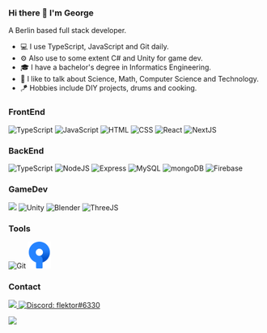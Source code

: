### Hi there 👋 I'm George
A Berlin based full stack developer.

- 💻 I use TypeScript, JavaScript and Git daily.
- ⚙️ Also use to some extent C# and Unity for game dev.
- 🎓 I have a bachelor's degree in Informatics Engineering.
- 💬 I like to talk about Science, Math, Computer Science and Technology.
- 🪁 Hobbies include DIY projects, drums and cooking.
 
### FrontEnd
<p> 
  <span>
    <img src="https://skillicons.dev/icons?i=ts" title="TypeScript"/>
  </span>
   
  <span>
    <img src="https://skillicons.dev/icons?i=js" title="JavaScript"/>
  </span>

  <span>
    <img src="https://skillicons.dev/icons?i=html" title="HTML" />
  </span>   
  
  <span>
    <img src="https://skillicons.dev/icons?i=css" title="CSS" />
  </span> 
  
   <span>
    <picture>
      <source media="(prefers-color-scheme: dark)" srcset="https://skillicons.dev/icons?i=react">
      <img src="https://skillicons.dev/icons?i=react&theme=light" title="React"/>
    </picture>  
  </span>
    
  <span>
    <picture>
      <source media="(prefers-color-scheme: dark)" srcset="https://skillicons.dev/icons?i=next">
      <img src="https://skillicons.dev/icons?i=next&theme=light" title="NextJS"/>
    </picture>  
  </span>
 
</p>

### BackEnd

<p>
  <span>
    <img src="https://skillicons.dev/icons?i=ts" title="TypeScript"/>
  </span>
  
  <span> 
    <picture>
      <source media="(prefers-color-scheme: dark)" srcset="https://skillicons.dev/icons?i=nodejs">
      <img src="https://skillicons.dev/icons?i=nodejs&theme=light" title="NodeJS"/>
    </picture>
  </span>
  
  <span> 
    <picture>
      <source media="(prefers-color-scheme: dark)" srcset="https://skillicons.dev/icons?i=express">
      <img src="https://skillicons.dev/icons?i=express&theme=light" title="Express"/>
    </picture>
  </span> 

  <span>
    <picture>
      <source media="(prefers-color-scheme: dark)" srcset="https://skillicons.dev/icons?i=mysql">
      <img src="https://skillicons.dev/icons?i=mysql&theme=light" title="MySQL"/>
    </picture>
  </span> 
  
  <span>
    <picture>
      <source media="(prefers-color-scheme: dark)" srcset="https://skillicons.dev/icons?i=mongodb">
      <img src="https://skillicons.dev/icons?i=mongodb&theme=light" title="mongoDB"/>
    </picture>  
  </span> 
    
  <span>
    <picture>
      <source media="(prefers-color-scheme: dark)" srcset="https://skillicons.dev/icons?i=firebase">
      <img src="https://skillicons.dev/icons?i=firebase&theme=light" title="Firebase"/>
    </picture>
  </span> 
  
</p>

### GameDev

<p>
  
  <span>
    <img src="https://skillicons.dev/icons?i=cs" />
  </span> 

  <span>
    <picture>
      <source media="(prefers-color-scheme: dark)" srcset="https://skillicons.dev/icons?i=unity">
      <img src="https://skillicons.dev/icons?i=unity&theme=light" title="Unity"/>
    </picture>
 
  <span>
    <picture>
      <source media="(prefers-color-scheme: dark)" srcset="https://skillicons.dev/icons?i=blender">
      <img src="https://skillicons.dev/icons?i=blender&theme=light" title="Blender"/>
    </picture>
  </span> 
 

  <span>
    <picture>
      <source media="(prefers-color-scheme: dark)" srcset="https://skillicons.dev/icons?i=threejs">
      <img src="https://skillicons.dev/icons?i=threejs&theme=light" title="ThreeJS"/>
    </picture>
  </span> 
  
</p>
 
### Tools
<p>
   <span>
    <picture>
      <source media="(prefers-color-scheme: dark)" srcset="https://skillicons.dev/icons?i=git">
      <img src="https://skillicons.dev/icons?i=git&theme=light" title="Git"/>
    </picture>
  </span>   
 
 <span>
    <img src="https://github.com/flektor/flektor/blob/main/src/images/sourcetree.svg" width="46px" title="Source Tree"/>
  </span>   
   
</p>
    
### Contact

<p>
  <a href="https://www.linkedin.com/in/georgios-drosinos/" title="LinkedIn">
    <img src="https://skillicons.dev/icons?i=linkedin" />
  </a>
  
   <a href="https://www.discordapp.com/users/flektor#6330">
    <img src="https://skillicons.dev/icons?i=discord" title="Discord: flektor#6330"/>
  </a>
 
</p>

<a href="https://www.codewars.com/users/flektor">  
  <img src="https://www.codewars.com/users/flektor/badges/large" />
</a> 

